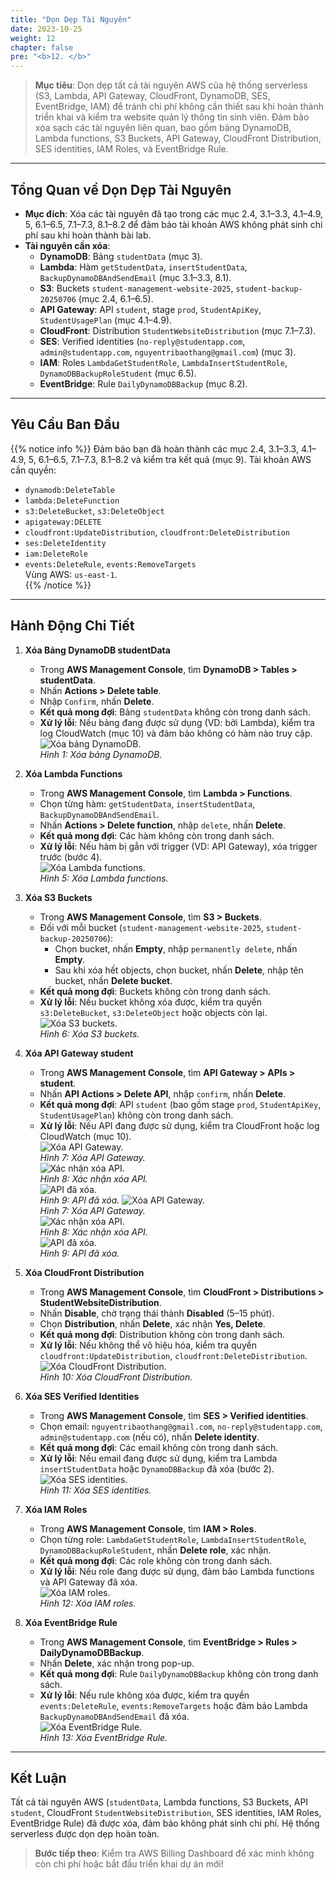 ```yaml
---
title: "Dọn Dẹp Tài Nguyên"
date: 2023-10-25
weight: 12
chapter: false
pre: "<b>12. </b>"
---
```


> **Mục tiêu**: Dọn dẹp tất cả tài nguyên AWS của hệ thống serverless (S3, Lambda, API Gateway, CloudFront, DynamoDB, SES, EventBridge, IAM) để tránh chi phí không cần thiết sau khi hoàn thành triển khai và kiểm tra website quản lý thông tin sinh viên. Đảm bảo xóa sạch các tài nguyên liên quan, bao gồm bảng DynamoDB, Lambda functions, S3 Buckets, API Gateway, CloudFront Distribution, SES identities, IAM Roles, và EventBridge Rule.

---

## Tổng Quan về Dọn Dẹp Tài Nguyên

- **Mục đích**: Xóa các tài nguyên đã tạo trong các mục 2.4, 3.1–3.3, 4.1–4.9, 5, 6.1–6.5, 7.1–7.3, 8.1–8.2 để đảm bảo tài khoản AWS không phát sinh chi phí sau khi hoàn thành bài lab.  
- **Tài nguyên cần xóa**:  
  - **DynamoDB**: Bảng `studentData` (mục 3).  
  - **Lambda**: Hàm `getStudentData`, `insertStudentData`, `BackupDynamoDBAndSendEmail` (mục 3.1–3.3, 8.1).  
  - **S3**: Buckets `student-management-website-2025`, `student-backup-20250706` (mục 2.4, 6.1–6.5).  
  - **API Gateway**: API `student`, stage `prod`, `StudentApiKey`, `StudentUsagePlan` (mục 4.1–4.9).  
  - **CloudFront**: Distribution `StudentWebsiteDistribution` (mục 7.1–7.3).  
  - **SES**: Verified identities (`no-reply@studentapp.com`, `admin@studentapp.com`, `nguyentribaothang@gmail.com`) (mục 3).  
  - **IAM**: Roles `LambdaGetStudentRole`, `LambdaInsertStudentRole`, `DynamoDBBackupRoleStudent` (mục 6.5).  
  - **EventBridge**: Rule `DailyDynamoDBBackup` (mục 8.2).  

---

## Yêu Cầu Ban Đầu

{{% notice info %}}
Đảm bảo bạn đã hoàn thành các mục 2.4, 3.1–3.3, 4.1–4.9, 5, 6.1–6.5, 7.1–7.3, 8.1–8.2 và kiểm tra kết quả (mục 9). Tài khoản AWS cần quyền:  
- `dynamodb:DeleteTable`  
- `lambda:DeleteFunction`  
- `s3:DeleteBucket`, `s3:DeleteObject`  
- `apigateway:DELETE`  
- `cloudfront:UpdateDistribution`, `cloudfront:DeleteDistribution`  
- `ses:DeleteIdentity`  
- `iam:DeleteRole`  
- `events:DeleteRule`, `events:RemoveTargets`  
Vùng AWS: `us-east-1`.  
{{% /notice %}}

---

## Hành Động Chi Tiết

1. **Xóa Bảng DynamoDB studentData**  
   - Trong **AWS Management Console**, tìm **DynamoDB > Tables > studentData**.  
   - Nhấn **Actions > Delete table**.  
   - Nhập `Confirm`, nhấn **Delete**.  
   - **Kết quả mong đợi**: Bảng `studentData` không còn trong danh sách.  
   - **Xử lý lỗi**: Nếu bảng đang được sử dụng (VD: bởi Lambda), kiểm tra log CloudWatch (mục 10) và đảm bảo không có hàm nào truy cập.  
     ![Xóa bảng DynamoDB.](/images/12-cleaning-up-resources/cleaning-up-resources-01.png)  
     *Hình 1: Xóa bảng DynamoDB.*

2. **Xóa Lambda Functions**  
   - Trong **AWS Management Console**, tìm **Lambda > Functions**.  
   - Chọn từng hàm: `getStudentData`, `insertStudentData`, `BackupDynamoDBAndSendEmail`.  
   - Nhấn **Actions > Delete function**, nhập `delete`, nhấn **Delete**.  
   - **Kết quả mong đợi**: Các hàm không còn trong danh sách.  
   - **Xử lý lỗi**: Nếu hàm bị gắn với trigger (VD: API Gateway), xóa trigger trước (bước 4).  
     ![Xóa Lambda functions.](/images/12-cleaning-up-resources/cleaning-up-resources-02.png)  
     *Hình 5: Xóa Lambda functions.*

3. **Xóa S3 Buckets**  
   - Trong **AWS Management Console**, tìm **S3 > Buckets**.  
   - Đối với mỗi bucket (`student-management-website-2025`, `student-backup-20250706`):  
     - Chọn bucket, nhấn **Empty**, nhập `permanently delete`, nhấn **Empty**.  
     - Sau khi xóa hết objects, chọn bucket, nhấn **Delete**, nhập tên bucket, nhấn **Delete bucket**.  
   - **Kết quả mong đợi**: Buckets không còn trong danh sách.  
   - **Xử lý lỗi**: Nếu bucket không xóa được, kiểm tra quyền `s3:DeleteBucket`, `s3:DeleteObject` hoặc objects còn lại.  
     ![Xóa S3 buckets.](/images/12-cleaning-up-resources/cleaning-up-resources-03.png)  
     *Hình 6: Xóa S3 buckets.*

4. **Xóa API Gateway student**  
   - Trong **AWS Management Console**, tìm **API Gateway > APIs > student**.  
   - Nhấn **API Actions > Delete API**, nhập `confirm`, nhấn **Delete**.  
   - **Kết quả mong đợi**: API `student` (bao gồm stage `prod`, `StudentApiKey`, `StudentUsagePlan`) không còn trong danh sách.  
   - **Xử lý lỗi**: Nếu API đang được sử dụng, kiểm tra CloudFront hoặc log CloudWatch (mục 10).  
     ![Xóa API Gateway.](/images/12-cleaning-up-resources/cleaning-up-resources-04.png)  
     *Hình 7: Xóa API Gateway.*  
     ![Xác nhận xóa API.](/images/12-cleaning-up-resources/cleaning-up-resources-05.png)  
     *Hình 8: Xác nhận xóa API.*  
     ![API đã xóa.](/images/12-cleaning-up-resources/cleaning-up-resources-06.png)  
     *Hình 9: API đã xóa.*
     ![Xóa API Gateway.](/images/12-cleaning-up-resources/cleaning-up-resources-07.png)  
     *Hình 7: Xóa API Gateway.*  
     ![Xác nhận xóa API.](/images/12-cleaning-up-resources/cleaning-up-resources-08.png)  
     *Hình 8: Xác nhận xóa API.*  
     ![API đã xóa.](/images/12-cleaning-up-resources/cleaning-up-resources-09.png)  
     *Hình 9: API đã xóa.*

5. **Xóa CloudFront Distribution**  
   - Trong **AWS Management Console**, tìm **CloudFront > Distributions > StudentWebsiteDistribution**.  
   - Nhấn **Disable**, chờ trạng thái thành **Disabled** (5–15 phút).  
   - Chọn **Distribution**, nhấn **Delete**, xác nhận **Yes, Delete**.  
   - **Kết quả mong đợi**: Distribution không còn trong danh sách.  
   - **Xử lý lỗi**: Nếu không thể vô hiệu hóa, kiểm tra quyền `cloudfront:UpdateDistribution`, `cloudfront:DeleteDistribution`.  
     ![Xóa CloudFront Distribution.](/images/12-cleaning-up-resources/cleaning-up-resources-10.png)  
     *Hình 10: Xóa CloudFront Distribution.*

6. **Xóa SES Verified Identities**  
   - Trong **AWS Management Console**, tìm **SES > Verified identities**.  
   - Chọn email: `nguyentribaothang@gmail.com`, `no-reply@studentapp.com`, `admin@studentapp.com` (nếu có), nhấn **Delete identity**.  
   - **Kết quả mong đợi**: Các email không còn trong danh sách.  
   - **Xử lý lỗi**: Nếu email đang được sử dụng, kiểm tra Lambda `insertStudentData` hoặc `DynamoDBBackup` đã xóa (bước 2).  
     ![Xóa SES identities.](/images/12-cleaning-up-resources/cleaning-up-resources-11.png)  
     *Hình 11: Xóa SES identities.*

7. **Xóa IAM Roles**  
   - Trong **AWS Management Console**, tìm **IAM > Roles**.  
   - Chọn từng role: `LambdaGetStudentRole`, `LambdaInsertStudentRole`, `DynamoDBBackupRoleStudent`, nhấn **Delete role**, xác nhận.  
   - **Kết quả mong đợi**: Các role không còn trong danh sách.  
   - **Xử lý lỗi**: Nếu role đang được sử dụng, đảm bảo Lambda functions và API Gateway đã xóa.  
     ![Xóa IAM roles.](/images/12-cleaning-up-resources/cleaning-up-resources-12.png)  
     *Hình 12: Xóa IAM roles.*

8. **Xóa EventBridge Rule**  
   - Trong **AWS Management Console**, tìm **EventBridge > Rules > DailyDynamoDBBackup**.  
   - Nhấn **Delete**, xác nhận trong pop-up.  
   - **Kết quả mong đợi**: Rule `DailyDynamoDBBackup` không còn trong danh sách.  
   - **Xử lý lỗi**: Nếu rule không xóa được, kiểm tra quyền `events:DeleteRule`, `events:RemoveTargets` hoặc đảm bảo Lambda `BackupDynamoDBAndSendEmail` đã xóa.  
     ![Xóa EventBridge Rule.](/images/12-cleaning-up-resources/cleaning-up-resources-13.png)  
     *Hình 13: Xóa EventBridge Rule.*

---

## Kết Luận

Tất cả tài nguyên AWS (`studentData`, Lambda functions, S3 Buckets, API `student`, CloudFront `StudentWebsiteDistribution`, SES identities, IAM Roles, EventBridge Rule) đã được xóa, đảm bảo không phát sinh chi phí. Hệ thống serverless được dọn dẹp hoàn toàn.

> **Bước tiếp theo**: Kiểm tra AWS Billing Dashboard để xác minh không còn chi phí hoặc bắt đầu triển khai dự án mới!